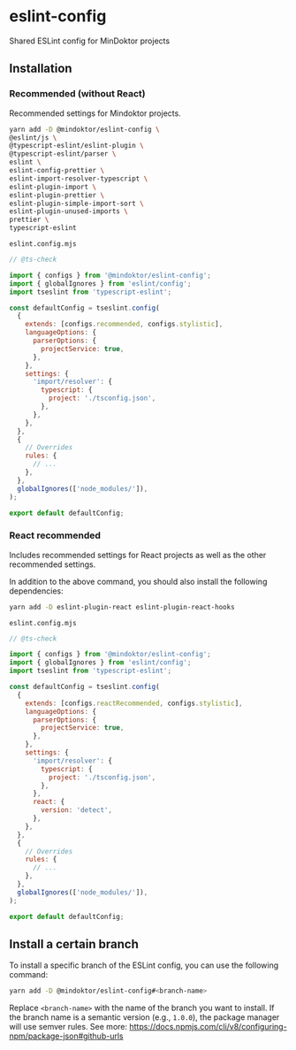 # eslint-config

Shared ESLint config for MinDoktor projects

## Installation

### Recommended (without React)

Recommended settings for Mindoktor projects.

```sh
yarn add -D @mindoktor/eslint-config \
@eslint/js \
@typescript-eslint/eslint-plugin \
@typescript-eslint/parser \
eslint \
eslint-config-prettier \
eslint-import-resolver-typescript \
eslint-plugin-import \
eslint-plugin-prettier \
eslint-plugin-simple-import-sort \
eslint-plugin-unused-imports \
prettier \
typescript-eslint
```

`eslint.config.mjs`

```js
// @ts-check

import { configs } from '@mindoktor/eslint-config';
import { globalIgnores } from 'eslint/config';
import tseslint from 'typescript-eslint';

const defaultConfig = tseslint.config(
  {
    extends: [configs.recommended, configs.stylistic],
    languageOptions: {
      parserOptions: {
        projectService: true,
      },
    },
    settings: {
      'import/resolver': {
        typescript: {
          project: './tsconfig.json',
        },
      },
    },
  },
  {
    // Overrides
    rules: {
      // ...
    },
  },
  globalIgnores(['node_modules/']),
);

export default defaultConfig;
```

### React recommended

Includes recommended settings for React projects as well as the other recommended settings.

In addition to the above command, you should also install the following dependencies:

```sh
yarn add -D eslint-plugin-react eslint-plugin-react-hooks
```

`eslint.config.mjs`

```js
// @ts-check

import { configs } from '@mindoktor/eslint-config';
import { globalIgnores } from 'eslint/config';
import tseslint from 'typescript-eslint';

const defaultConfig = tseslint.config(
  {
    extends: [configs.reactRecommended, configs.stylistic],
    languageOptions: {
      parserOptions: {
        projectService: true,
      },
    },
    settings: {
      'import/resolver': {
        typescript: {
          project: './tsconfig.json',
        },
      },
      react: {
        version: 'detect',
      },
    },
  },
  {
    // Overrides
    rules: {
      // ...
    },
  },
  globalIgnores(['node_modules/']),
);

export default defaultConfig;
```

## Install a certain branch

To install a specific branch of the ESLint config, you can use the following command:

```sh
yarn add -D @mindoktor/eslint-config#<branch-name>
```

Replace `<branch-name>` with the name of the branch you want to install.
If the branch name is a semantic version (e.g., `1.0.0`), the package manager will use semver rules.
See more: <https://docs.npmjs.com/cli/v8/configuring-npm/package-json#github-urls>
